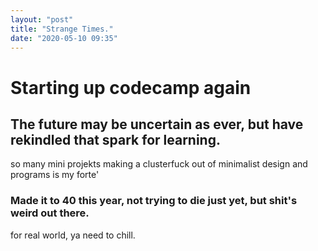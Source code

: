 ```yaml
---
layout: "post"
title: "Strange Times."
date: "2020-05-10 09:35"
---
```

# Starting up codecamp again
## The future may be uncertain as ever, but have rekindled that spark for learning.
so many mini projekts
making a clusterfuck out of minimalist design and programs is my forte'

### Made it to 40 this year, not trying to die just yet, but shit's weird out there.
for real world, ya need to chill.
